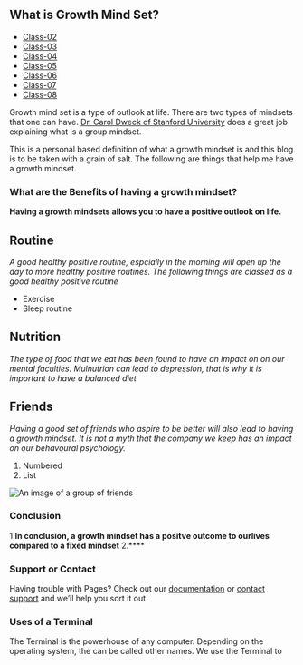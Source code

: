 ## What is Growth Mind Set?

* [Class-02](https://syntax-read3r.github.io/reading-notes/class-02)
* [Class-03](https://syntax-read3r.github.io/reading-notes/class-03)
* [Class-04](https://syntax-read3r.github.io/reading-notes/class-04)
* [Class-05](https://syntax-read3r.github.io/reading-notes/class-05)
* [Class-06](https://syntax-read3r.github.io/reading-notes/class-06)
* [Class-07](https://syntax-read3r.github.io/reading-notes/class-07)
* [Class-08](https://syntax-read3r.github.io/reading-notes/class-08)


Growth mind set is a type of outlook at life. There are two types of mindsets that one can have. [Dr. Carol Dweck of Stanford University](https://www.wgu.edu/blog/what-is-growth-mindset-8-steps-develop-one1904.html#close) does a great job explaining what is a group mindset.

This is a personal based definition of what a growth mindset is and this blog is to be taken with a grain of salt. The following are things that help me have a growth mindset.

### What are the Benefits of having a growth mindset?

**Having a growth mindsets allows you to have a positive outlook on life.**


## Routine
_A good healthy positive routine, espcially in the morning will open up the day to more healthy positive routines. 
The following things are classed as a good healthy positive routine_
- Exercise
- Sleep routine

## Nutrition
_The type of food that we eat has been found to have an impact on on our mental faculties. Mulnutrion can lead to depression, that is why it is important to have a balanced diet_

## Friends

_Having a good set of friends who aspire to be better will also lead to having a growth mindset. It is not a myth that the company we keep has an impact on our behavoural psychology._


1. Numbered
2. List

![An image of a group of friends](https://doublejj.com/wp-content/uploads/2020/02/group-people.jpeg)


### Conclusion
1.**In conclusion, a growth mindset has a positve outcome to ourlives compared to a fixed mindset**
2.****


### Support or Contact

Having trouble with Pages? Check out our [documentation](https://docs.github.com/categories/github-pages-basics/) or [contact support](https://support.github.com/contact) and we’ll help you sort it out.

### Uses of a Terminal

The Terminal is the powerhouse of any computer. Depending on the operating system, the can be called other names. 
We use the Terminal to 
